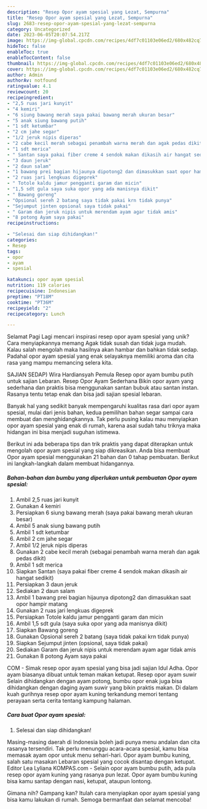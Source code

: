 ```yaml
---
description: "Resep Opor ayam spesial yang Lezat, Sempurna"
title: "Resep Opor ayam spesial yang Lezat, Sempurna"
slug: 2683-resep-opor-ayam-spesial-yang-lezat-sempurna
category: Uncategorized
date: 2023-06-05T20:07:54.217Z
image: https://img-global.cpcdn.com/recipes/4df7c01103e06ed2/680x482cq70/opor-ayam-spesial-foto-resep-utama.jpg
hideToc: false
enableToc: true
enableTocContent: false
thumbnail: https://img-global.cpcdn.com/recipes/4df7c01103e06ed2/680x482cq70/opor-ayam-spesial-foto-resep-utama.jpg
cover: https://img-global.cpcdn.com/recipes/4df7c01103e06ed2/680x482cq70/opor-ayam-spesial-foto-resep-utama.jpg
author: Admin
authorAv: notfound
ratingvalue: 4.1
reviewcount: 20
recipeingredient:
- "2,5 ruas jari kunyit"
- "4 kemiri"
- "6 siung bawang merah saya pakai bawang merah ukuran besar"
- "5 anak siung bawang putih"
- "1 sdt ketumbar"
- "2 cm jahe segar"
- "1/2 jeruk nipis diperas"
- "2 cabe kecil merah sebagai penambah warna merah dan agak pedas dikit"
- "1 sdt merica"
- " Santan saya pakai fiber creme 4 sendok makan dikasih air hangat sedikit"
- "3 daun jeruk"
- "2 daun salam"
- "1 bawang prei bagian hijaunya dipotong2 dan dimasukkan saat opor hampir matang"
- "2 ruas jari lengkuas digeprek"
- " Totole kaldu jamur pengganti garam dan micin"
- "1,5 sdt gula saya suka opor yang ada manisnya dikit"
- " Bawang goreng"
- "Opsional sereh 2 batang saya tidak pakai krn tidak punya"
- "Sejumput jinten opsional saya tidak pakai"
- " Garam dan jeruk nipis untuk merendam ayam agar tidak amis"
- "8 potong Ayam saya pakai"
recipeinstructions:

- "Selesai dan siap dihidangkan!"
categories:
- Resep
tags:
- opor
- ayam
- spesial

katakunci: opor ayam spesial 
nutrition: 119 calories
recipecuisine: Indonesian
preptime: "PT18M"
cooktime: "PT36M"
recipeyield: "2"
recipecategory: Lunch

---
```



Selamat Pagi Lagi mencari inspirasi resep opor ayam spesial yang unik? Cara menyiapkannya memang Agak tidak susah dan tidak juga mudah. Kalau salah mengolah maka hasilnya akan hambar dan bahkan tidak sedap. Padahal opor ayam spesial yang enak selayaknya memiliki aroma dan cita rasa yang mampu memancing selera kita.


SAJIAN SEDAP) Wira Hardiansyah Pemula Resep opor ayam bumbu putih untuk sajian Lebaran. Resep Opor Ayam Sederhana Bikin opor ayam yang sederhana dan praktis bisa menggunakan santan bubuk atau santan instan. Rasanya tentu tetap enak dan bisa jadi sajian spesial lebaran.

Banyak hal yang sedikit banyak mempengaruhi kualitas rasa dari opor ayam spesial, mulai dari jenis bahan, kedua pemilihan bahan segar sampai cara membuat dan menghidangkannya. Tak perlu pusing kalau mau menyiapkan opor ayam spesial yang enak di rumah, karena asal sudah tahu triknya maka hidangan ini bisa menjadi suguhan istimewa.


Berikut ini ada beberapa tips dan trik praktis yang dapat diterapkan untuk mengolah opor ayam spesial yang siap dikreasikan. Anda bisa membuat Opor ayam spesial menggunakan 21 bahan dan 0 tahap pembuatan. Berikut ini langkah-langkah dalam membuat hidangannya.

<!--inarticleads1-->

##### Bahan-bahan dan bumbu yang diperlukan untuk pembuatan Opor ayam spesial:

1. Ambil 2,5 ruas jari kunyit
1. Gunakan 4 kemiri
1. Persiapkan 6 siung bawang merah (saya pakai bawang merah ukuran besar)
1. Ambil 5 anak siung bawang putih
1. Ambil 1 sdt ketumbar
1. Ambil 2 cm jahe segar
1. Ambil 1/2 jeruk nipis diperas
1. Gunakan 2 cabe kecil merah (sebagai penambah warna merah dan agak pedas dikit)
1. Ambil 1 sdt merica
1. Siapkan  Santan (saya pakai fiber creme 4 sendok makan dikasih air hangat sedikit)
1. Persiapkan 3 daun jeruk
1. Sediakan 2 daun salam
1. Ambil 1 bawang prei bagian hijaunya dipotong2 dan dimasukkan saat opor hampir matang
1. Gunakan 2 ruas jari lengkuas digeprek
1. Persiapkan  Totole kaldu jamur pengganti garam dan micin
1. Ambil 1,5 sdt gula (saya suka opor yang ada manisnya dikit)
1. Siapkan  Bawang goreng
1. Gunakan Opsional sereh 2 batang (saya tidak pakai krn tidak punya)
1. Siapkan Sejumput jinten (opsional, saya tidak pakai)
1. Sediakan  Garam dan jeruk nipis untuk merendam ayam agar tidak amis
1. Gunakan 8 potong Ayam saya pakai


COM - Simak resep opor ayam spesial yang bisa jadi sajian Idul Adha. Opor ayam biasanya dibuat untuk teman makan ketupat. Resep opor ayam suwir Selain dihidangkan dengan ayam potong, bumbu opor enak juga bisa dihidangkan dengan daging ayam suwir yang bikin praktis makan. Di dalam kuah gurihnya resep opor ayam kuning terkandung memori tentang perayaan serta cerita tentang kampung halaman. 

<!--inarticleads2-->

##### Cara buat Opor ayam spesial:


1. Selesai dan siap dihidangkan!

Masing-masing daerah di Indonesia boleh jadi punya menu andalan dan cita rasanya tersendiri. Tak perlu menunggu acara-acara spesial, kamu bisa memasak ayam opor untuk menu sehari-hari. Opor ayam bumbu kuning, salah satu masakan Lebaran spesial yang cocok disantap dengan ketupat. Editor Lea Lyliana KOMPAS.com - Selain opor ayam bumbu putih, ada pula resep opor ayam kuning yang rasanya pun lezat. Opor ayam bumbu kuning bisa kamu santap dengan nasi, ketupat, ataupun lontong. 

Gimana nih? Gampang kan? Itulah cara menyiapkan opor ayam spesial yang bisa kamu lakukan di rumah. Semoga bermanfaat dan selamat mencoba!
